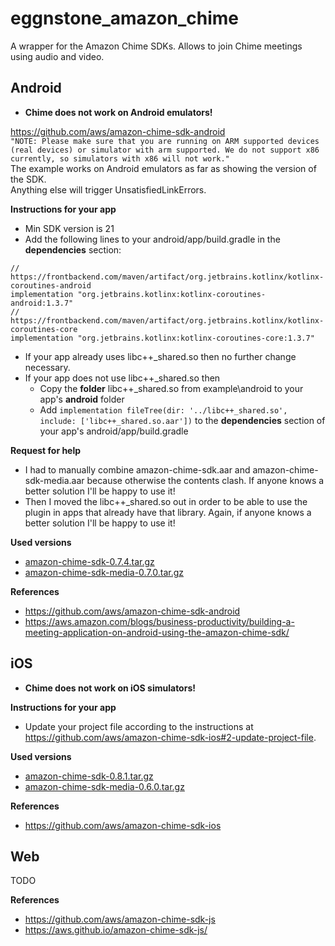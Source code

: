 # eggnstone_amazon_chime

A wrapper for the Amazon Chime SDKs. Allows to join Chime meetings using audio and video.

## Android

* **Chime does not work on Android emulators!**

https://github.com/aws/amazon-chime-sdk-android  
```"NOTE: Please make sure that you are running on ARM supported devices (real devices) or simulator with arm supported. We do not support x86 currently, so simulators with x86 will not work."```  
The example works on Android emulators as far as showing the version of the SDK.  
Anything else will trigger UnsatisfiedLinkErrors.

**Instructions for your app**

* Min SDK version is 21
* Add the following lines to your android/app/build.gradle in the **dependencies** section:
```
// https://frontbackend.com/maven/artifact/org.jetbrains.kotlinx/kotlinx-coroutines-android  
implementation "org.jetbrains.kotlinx:kotlinx-coroutines-android:1.3.7"  
// https://frontbackend.com/maven/artifact/org.jetbrains.kotlinx/kotlinx-coroutines-core  
implementation "org.jetbrains.kotlinx:kotlinx-coroutines-core:1.3.7"  
```
* If your app already uses libc++_shared.so then no further change necessary. 
* If your app does not use libc++_shared.so then
  * Copy the **folder** libc++_shared.so from example\android to your app's **android** folder
  * Add ```implementation fileTree(dir: '../libc++_shared.so', include: ['libc++_shared.so.aar'])``` to the **dependencies** section of your app's android/app/build.gradle
  
**Request for help**     
* I had to manually combine amazon-chime-sdk.aar and amazon-chime-sdk-media.aar because otherwise the contents clash. If anyone knows a better solution I'll be happy to use it!
* Then I moved the libc++_shared.so out in order to be able to use the plugin in apps that already have that library. Again, if anyone knows a better solution I'll be happy to use it!

**Used versions**
* [amazon-chime-sdk-0.7.4.tar.gz](https://amazon-chime-sdk-android.s3.amazonaws.com/sdk/0.7.4/amazon-chime-sdk-0.7.4.tar.gz)
* [amazon-chime-sdk-media-0.7.0.tar.gz](https://amazon-chime-sdk-android.s3.amazonaws.com/media/0.7.0/amazon-chime-sdk-media-0.7.0.tar.gz)

**References**
* https://github.com/aws/amazon-chime-sdk-android
* https://aws.amazon.com/blogs/business-productivity/building-a-meeting-application-on-android-using-the-amazon-chime-sdk/

## iOS

* **Chime does not work on iOS simulators!**

**Instructions for your app**

* Update your project file according to the instructions at https://github.com/aws/amazon-chime-sdk-ios#2-update-project-file.

**Used versions**
* [amazon-chime-sdk-0.8.1.tar.gz](https://amazon-chime-sdk-ios.s3.amazonaws.com/sdk-without-bitcode/0.8.1/AmazonChimeSDK-0.8.1.tar.gz)
* [amazon-chime-sdk-media-0.6.0.tar.gz](https://amazon-chime-sdk-ios.s3.amazonaws.com/media-without-bitcode/0.6.0/AmazonChimeSDKMedia-0.6.0.tar.gz)

**References**
* https://github.com/aws/amazon-chime-sdk-ios

## Web

TODO

**References**
* https://github.com/aws/amazon-chime-sdk-js
* https://aws.github.io/amazon-chime-sdk-js/
